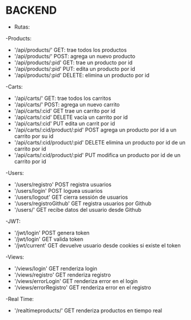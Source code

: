 # BACKEND

* Rutas:

 -Products:

- '/api/products/' GET: trae todos los productos <br>
- '/api/products/' POST: agrega un nuevo producto <br>
- '/api/products/:pid' GET: trae un producto por id <br>
- '/api/products/:pid' PUT: edita un producto por id <br>
- '/api/products/:pid' DELETE: elimina un producto por id <br>


 -Carts:

- '/api/carts/' GET: trae todos los carritos <br>
- '/api/carts/' POST: agrega un nuevo carrito <br>
- '/api/carts/:cid' GET trae un carrito por id <br>
- '/api/carts/:cid' DELETE vacía un carrito por id <br>
- '/api/carts/:cid' PUT edita un carrit por id <br>
- '/api/carts/:cid/product/:pid' POST agrega un producto por id a un carrito por su id <br>
- '/api/carts/:cid/product/:pid' DELETE elimina un producto por id de un carrito por id <br>
- '/api/carts/:cid/product/:pid' PUT modifica un producto por id de un carrito por id <br>


 -Users:

- '/users/registro' POST registra usuarios <br>
- '/users/login' POST loguea usuarios <br>
- '/users/logout' GET cierra sessión de usuarios <br>
- '/users/registroGithub' GET registra usuarios por Github <br>
- '/users/' GET recibe datos del usuario desde Github <br>


 -JWT:

- '/jwt/login' POST genera token <br>
- '/jwt/login' GET valida token <br>
- '/jwt/current' GET devuelve usuario desde cookies si existe el token <br>


 -Views:

- '/views/login' GET renderiza login <br>
- '/views/registro' GET renderiza registro <br>
- '/views/errorLogin' GET renderiza error en el login <br>
- '/views/errorRegistro' GET renderiza error en el registro <br>


 -Real Time:

- '/realtimeproducts/' GET renderiza productos en tiempo real <br>
